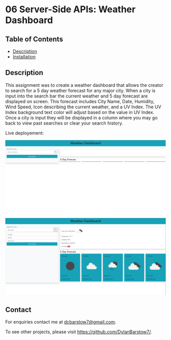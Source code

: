 # 06 Server-Side APIs: Weather Dashboard

## Table of Contents
- [Description](#Description)
- [Installation](#Installation)

## Description
This assignment was to create a weather dashboard that allows the creator to search for a 5 day weather forecast for any major city. When a city is input into the search bar the current weather and 5 day forecast are displayed on screen. This forecast includes City Name, Date, Humidity, Wind Speed, Icon describing the current weather, and a UV Index. The UV Index background text color will adjust based on the value in UV Index. Once a city is input they will be displayed in a column where you may go back to view past searches or clear your search history.

Live deployement: 

![alt text](https://github.com/DylanBarstow7/Weather-Dashboard/blob/master/Assets/img/Weather-dashboard.PNG)
![alt text](https://github.com/DylanBarstow7/Weather-Dashboard/blob/master/Assets/img/Weather-dashboard2.PNG)

## Contact
For enquiries contact me at dcbarstow7@gmail.com.

To see other projects, please visit https://github.com/DylanBarstow7/.
